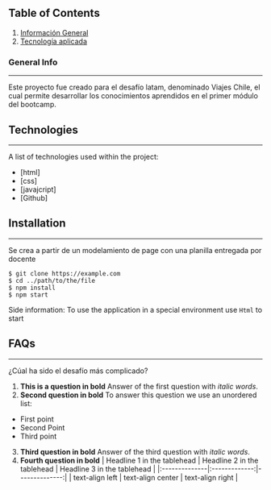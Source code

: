 ## Table of Contents
1. [Información General](#general-info)
2. [Tecnología aplicada](#technologies)
### General Info
***
Este proyecto fue creado para el desafío latam, denominado Viajes Chile, el cual permite desarrollar los conocimientos aprendidos en el primer módulo del bootcamp.

## Technologies
***
A list of technologies used within the project:
* [html]
* [css]
* [javajcript]
* [Github]
## Installation
***
Se crea a partir de un modelamiento de page con una planilla entregada por docente
```
$ git clone https://example.com
$ cd ../path/to/the/file
$ npm install
$ npm start
```
Side information: To use the application in a special environment use ```Html``` to start
## FAQs
***
¿Cúal ha sido el desafío más complicado?
1. **This is a question in bold**
Answer of the first question with _italic words_. 
2. __Second question in bold__ 
To answer this question we use an unordered list:
* First point
* Second Point
* Third point
3. **Third question in bold**
Answer of the third question with *italic words*.
4. **Fourth question in bold**
| Headline 1 in the tablehead | Headline 2 in the tablehead | Headline 3 in the tablehead |
|:--------------|:-------------:|--------------:|
| text-align left | text-align center | text-align right |